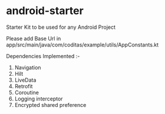 # android-starter
Starter Kit to be used for any Android Project

Please add Base Url in app/src/main/java/com/coditas/example/utils/AppConstants.kt

Dependencies Implemented :-
1. Navigation
2. Hilt
3. LiveData
4. Retrofit
5. Coroutine
6. Logging interceptor
7. Encrypted shared preference